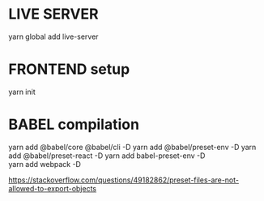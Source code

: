 # LIVE SERVER

yarn global  add live-server

# FRONTEND setup

yarn init

# BABEL compilation

yarn add @babel/core @babel/cli -D 
yarn add @babel/preset-env -D
yarn add @babel/preset-react -D
yarn add babel-preset-env -D  
yarn add webpack -D


https://stackoverflow.com/questions/49182862/preset-files-are-not-allowed-to-export-objects

